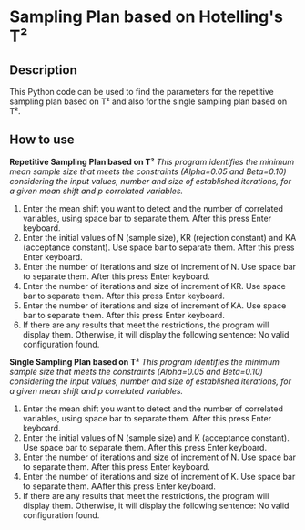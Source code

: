 # Sampling Plan based on Hotelling's T²

## Description

This Python code can be used to find the parameters for the repetitive sampling plan based on T² and also for the single sampling plan based on T².

## How to use

**Repetitive Sampling Plan based on T²**
*This program identifies the minimum mean sample size that meets the constraints (Alpha=0.05 and Beta=0.10) considering the input values, number and size of established iterations, for a given mean shift and p correlated variables.*

1. Enter the mean shift you want to detect and the number of correlated variables, using space bar to separate them. After this press Enter keyboard.
2. Enter the initial values of N (sample size), KR (rejection constant) and KA (acceptance constant). Use space bar to separate them. After this press Enter keyboard.
3. Enter the number of iterations and size of increment of N. Use space bar to separate them. After this press Enter keyboard.
4. Enter the number of iterations and size of increment of KR. Use space bar to separate them. After this press Enter keyboard.
5. Enter the number of iterations and size of increment of KA. Use space bar to separate them. After this press Enter keyboard.
6. If there are any results that meet the restrictions, the program will display them. Otherwise, it will display the following sentence: No valid configuration found.

**Single Sampling Plan based on T²**
*This program identifies the minimum sample size that meets the constraints (Alpha=0.05 and Beta=0.10) considering the input values, number and size of established iterations, for a given mean shift and p correlated variables.*

1. Enter the mean shift you want to detect and the number of correlated variables, using space bar to separate them. After this press Enter keyboard.
2. Enter the initial values of N (sample size) and K (acceptance constant). Use space bar to separate them. After this press Enter keyboard.
3. Enter the number of iterations and size of increment of N. Use space bar to separate them. After this press Enter keyboard.
4. Enter the number of iterations and size of increment of K. Use space bar to separate them. AAfter this press Enter keyboard.
5. If there are any results that meet the restrictions, the program will display them. Otherwise, it will display the following sentence: No valid configuration found.
